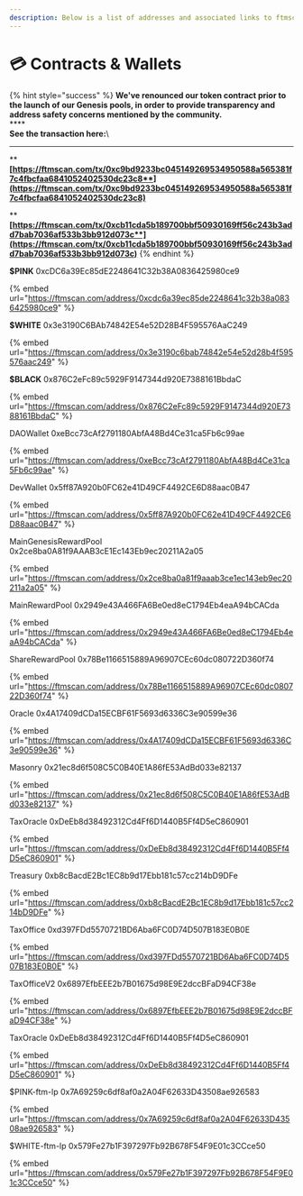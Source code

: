 ```yaml
---
description: Below is a list of addresses and associated links to ftmscan
---
```


# 💳 Contracts & Wallets

{% hint style="success" %}
**We've renounced our token contract prior to the launch of our Genesis pools, in order to provide transparency and address safety concerns mentioned by the community.** \
****\
**See the transaction here:**\
****

****[**https://ftmscan.com/tx/0xc9bd9233bc045149269534950588a565381f7c4fbcfaa6841052402530dc23c8**](https://ftmscan.com/tx/0xc9bd9233bc045149269534950588a565381f7c4fbcfaa6841052402530dc23c8)****

****[**https://ftmscan.com/tx/0xcb11cda5b189700bbf50930169ff56c243b3add7bab7036af533b3bb912d073c**](https://ftmscan.com/tx/0xcb11cda5b189700bbf50930169ff56c243b3add7bab7036af533b3bb912d073c)****
{% endhint %}



**$PINK** 0xcDC6a39Ec85dE2248641C32b38A0836425980ce9

{% embed url="https://ftmscan.com/address/0xcdc6a39ec85de2248641c32b38a0836425980ce9" %}

**$WHITE** 0x3e3190C6BAb74842E54e52D28B4F595576AaC249

{% embed url="https://ftmscan.com/address/0x3e3190c6bab74842e54e52d28b4f595576aac249" %}

**$BLACK** 0x876C2eFc89c5929F9147344d920E7388161BbdaC

{% embed url="https://ftmscan.com/address/0x876C2eFc89c5929F9147344d920E7388161BbdaC" %}

DAOWallet 0xeBcc73cAf2791180AbfA48Bd4Ce31ca5Fb6c99ae

{% embed url="https://ftmscan.com/address/0xeBcc73cAf2791180AbfA48Bd4Ce31ca5Fb6c99ae" %}

DevWallet 0x5ff87A920b0FC62e41D49CF4492CE6D88aac0B47

{% embed url="https://ftmscan.com/address/0x5ff87A920b0FC62e41D49CF4492CE6D88aac0B47" %}

MainGenesisRewardPool 0x2ce8ba0A81f9AAAB3cE1Ec143Eb9ec20211A2a05

{% embed url="https://ftmscan.com/address/0x2ce8ba0a81f9aaab3ce1ec143eb9ec20211a2a05" %}

MainRewardPool 0x2949e43A466FA6Be0ed8eC1794Eb4eaA94bCACda

{% embed url="https://ftmscan.com/address/0x2949e43A466FA6Be0ed8eC1794Eb4eaA94bCACda" %}

ShareRewardPool 0x78Be1166515889A96907CEc60dc080722D360f74

{% embed url="https://ftmscan.com/address/0x78Be1166515889A96907CEc60dc080722D360f74" %}

Oracle 0x4A17409dCDa15ECBF61F5693d6336C3e90599e36

{% embed url="https://ftmscan.com/address/0x4A17409dCDa15ECBF61F5693d6336C3e90599e36" %}

Masonry 0x21ec8d6f508C5C0B40E1A86fE53AdBd033e82137

{% embed url="https://ftmscan.com/address/0x21ec8d6f508C5C0B40E1A86fE53AdBd033e82137" %}

TaxOracle 0xDeEb8d38492312Cd4Ff6D1440B5Ff4D5eC860901

{% embed url="https://ftmscan.com/address/0xDeEb8d38492312Cd4Ff6D1440B5Ff4D5eC860901" %}

Treasury 0xb8cBacdE2Bc1EC8b9d17Ebb181c57cc214bD9DFe

{% embed url="https://ftmscan.com/address/0xb8cBacdE2Bc1EC8b9d17Ebb181c57cc214bD9DFe" %}

TaxOffice 0xd397FDd5570721BD6Aba6FC0D74D507B183E0B0E

{% embed url="https://ftmscan.com/address/0xd397FDd5570721BD6Aba6FC0D74D507B183E0B0E" %}

TaxOfficeV2 0x6897EfbEEE2b7B01675d98E9E2dccBFaD94CF38e

{% embed url="https://ftmscan.com/address/0x6897EfbEEE2b7B01675d98E9E2dccBFaD94CF38e" %}

TaxOracle 0xDeEb8d38492312Cd4Ff6D1440B5Ff4D5eC860901

{% embed url="https://ftmscan.com/address/0xDeEb8d38492312Cd4Ff6D1440B5Ff4D5eC860901" %}

$PINK-ftm-lp 0x7A69259c6df8af0a2A04F62633D43508ae926583

{% embed url="https://ftmscan.com/address/0x7A69259c6df8af0a2A04F62633D43508ae926583" %}

$WHITE-ftm-lp 0x579Fe27b1F397297Fb92B678F54F9E01c3CCce50

{% embed url="https://ftmscan.com/address/0x579Fe27b1F397297Fb92B678F54F9E01c3CCce50" %}
